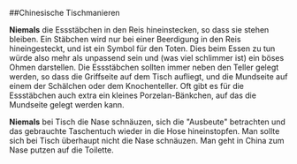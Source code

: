 ##Chinesische Tischmanieren

__Niemals__ die Essstäbchen in den Reis hineinstecken, so dass sie stehen bleiben. Ein Stäbchen wird nur bei einer Beerdigung in den Reis hineingesteckt, und ist ein Symbol für den Toten. Dies beim Essen zu tun würde also mehr als unpassend sein und (was viel schlimmer ist) ein böses Ohmen darstellen. Die Essstäbchen sollten immer neben den Teller gelegt werden, so dass die Griffseite auf dem Tisch aufliegt, und die Mundseite auf einem der Schälchen oder dem Knochenteller. Oft gibt es für die Essstäbchen auch extra ein kleines Porzelan-Bänkchen, auf das die Mundseite gelegt werden kann.

__Niemals__ bei Tisch die Nase schnäuzen, sich die "Ausbeute" betrachten und das gebrauchte Taschentuch wieder in die Hose hineinstopfen. Man sollte sich bei Tisch überhaupt nicht die Nase schnäuzen. Man geht in China zum Nase putzen auf die Toilette.